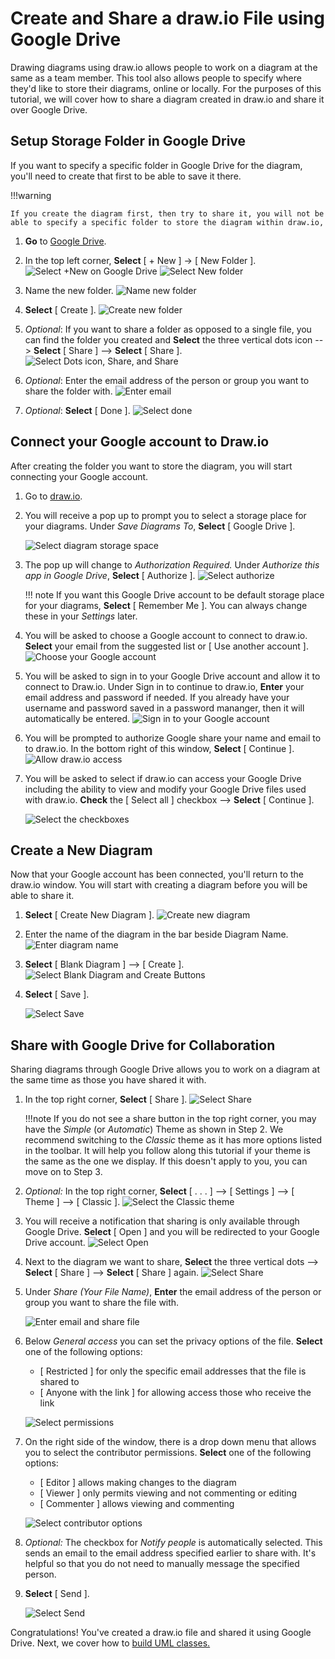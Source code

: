 # Create and Share a draw.io File using Google Drive

Drawing diagrams using draw.io allows people to work on a diagram at the same as a team member. This tool also allows people to specify where they'd like to store their diagrams, online or locally. For the purposes of this tutorial, we will cover how to share a diagram created in draw.io and share it over Google Drive.

## Setup Storage Folder in Google Drive

If you want to specify a specific folder in Google Drive for the diagram, you'll need to create that first to be able to save it there.

!!!warning

    If you create the diagram first, then try to share it, you will not be able to specify a specific folder to store the diagram within draw.io,

1. **Go** to [Google Drive](http://drive.google.com).

2. In the top left corner, **Select** [ + New ] -> [ New Folder ].
   ![Select +New on Google Drive](./assets/newFolderA.png "Select +New on Google Drive")
   ![Select New folder](./assets/newFolderB.png "Select New folder")

3. Name the new folder.
   ![Name new folder](./assets/nameNewFolder.png "Name new folder")

4. **Select** [ Create ].
   ![Create new folder](./assets/createFolder.png "Create new folder")

5. _Optional_: If you want to share a folder as opposed to a single file, you can find the folder you created and **Select** the three vertical dots icon --> **Select** [ Share ] --> **Select** [ Share ].
   ![Select Dots icon, Share, and Share ](./assets/shareFolder.png "Select Dots icon, Share, and Share ")

6. _Optional_: Enter the email address of the person or group you want to share the folder with.
   ![Enter email](./assets/shareFolderC.png "Enter email")

7. _Optional_: **Select** [ Done ].
   ![Select done](./assets/shareFolderD.png "Select done")

## Connect your Google account to Draw.io
After creating the folder you want to store the diagram, you will start connecting your Google account.

1. Go to [draw.io](https://app.diagrams.net/).

2.  You will receive a pop up to prompt you to select a storage place for your diagrams. Under _Save Diagrams To_, **Select** [ Google Drive ].


    ![Select diagram storage space](./assets/selectStorage.png "Select diagram storage space")

3.  The pop up will change to _Authorization Required._ Under _Authorize this app in Google Drive_, **Select** [ Authorize ].
    ![Select authorize](./assets/authorize.png "Select authorize")

    !!! note
        If you want this Google Drive account to be default storage place for your diagrams, **Select** [ Remember Me ]. You can always change these in your _Settings_ later.

4. You will be asked to choose a Google account to connect to draw.io. **Select** your email from the suggested list or [ Use another account ].
   ![Choose your Google account](./assets/chooseAccount.png "Choose your Google account")

5. You will be asked to sign in to your Google Drive account and allow it to connect to Draw.io. Under Sign in to continue to draw.io, **Enter** your email address and password if needed. If you already have your username and password saved in a password mananger, then it will automatically be entered.
   ![Sign in to your Google account](./assets/signIn.png "Sign in to your Google account")

6. You will be prompted to authorize Google share your name and email to to draw.io. In the bottom right of this window, **Select** [ Continue ].
   ![Allow draw.io access](./assets/allowAccessB.png "Allow draw.io access")

7. You will be asked to select if draw.io can access your Google Drive including the ability to view and modify your Google Drive files used with draw.io. **Check** the [ Select all ] checkbox --> **Select** [ Continue ].
   
    ![Select the checkboxes](./assets/checkBoxes.png "Select the checkboxes")

## Create a New Diagram

Now that your Google account has been connected, you'll return to the draw.io window. You will start with creating a diagram before you will be able to share it.

1. **Select** [ Create New Diagram ].
   ![Create new diagram](./assets/newDiagram.png "Create new diagram")

2. Enter the name of the diagram in the bar beside Diagram Name.
   ![Enter diagram name](./assets/nameDiagram.png "Enter diagram name")

3. **Select** [ Blank Diagram ] --> [ Create ].
   ![Select Blank Diagram and Create Buttons](./assets/blankDiagram.png "Select Blank Diagram and Create Buttons")

4. **Select** [ Save ].

      ![Select Save](./assets/saveDiagram.png "Select save diagram")

## Share with Google Drive for Collaboration

Sharing diagrams through Google Drive allows you to work on a diagram at the same time as those you have shared it with. 

1. In the top right corner, **Select** [ Share ].
   ![Select Share](./assets/selectShare.png "Select Share")

    !!!note
        If you do not see a share button in the top right corner, you may have the _Simple_ (or _Automatic_) Theme as shown in Step 2. We recommend switching to the _Classic_ theme as it has more options listed in the toolbar. It will help you follow along this tutorial if your theme is the same as the one we display. If this doesn't apply to you, you can move on to Step 3.

2. _Optional:_ In the top right corner, **Select** [ . . . ] --> [ Settings ] --> [ Theme ] --> [ Classic ].
   ![Select the Classic theme](./assets/defaultView.png "Select the Classic theme")

3. You will receive a notification that sharing is only available through Google Drive. **Select** [ Open ] and you will be redirected to your Google Drive account.
   ![Select Open](./assets/shareViaGoogle.png "Select Open")

4. Next to the diagram we want to share, **Select** the three vertical dots --> **Select** [ Share ] --> **Select** [ Share ] again.
   ![Select Share](./assets/shareOnDrive.png "Select Share")

5. Under _Share (Your File Name)_, **Enter** the email address of the person or group you want to share the file with.

    ![Enter email and share file](./assets/shareFile.png "Enter email and share file")

6. Below _General access_ you can set the privacy options of the file. **Select** one of the following options:

    - [ Restricted ] for only the specific email addresses that the file is shared to
    - [ Anyone with the link ] for allowing access those who receive the link

    ![Select permissions](./assets/selectPermissions2.png "Select permissions")

7. On the right side of the window, there is a drop down menu that allows you to select the contributor permissions. **Select** one of the following options:

    - [ Editor ] allows making changes to the diagram
    - [ Viewer ] only permits viewing and not commenting or editing
    - [ Commenter ] allows viewing and commenting

    ![Select contributor options](./assets/selectEditor.png "Select contributor options")

8. _Optional:_ The checkbox for _Notify people_ is automatically selected. This sends an email to the email address specified earlier to share with. It's helpful so that you do not need to manually message the specified person.

9. **Select** [ Send ].

      ![Select Send](./assets/selectSend.png "Select Send")

Congratulations! You've created a draw.io file and shared it using Google Drive. Next, we cover how to [build UML classes.](blocks.md)
